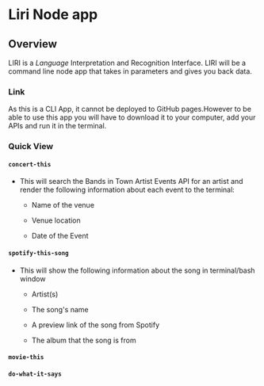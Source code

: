 # Liri Node app

## Overview

LIRI is a _Language_ Interpretation and Recognition Interface. LIRI will be a command line node app that takes in parameters and gives you back data.

### Link

As this is a CLI App, it cannot be deployed to GitHub pages.However to be able to use this app you will have to download it to your computer, add your APIs and run it in the terminal.

### Quick View

#### `concert-this`

- This will search the Bands in Town Artist Events API for an artist and render the following information about each event to the terminal:

  - Name of the venue

  - Venue location

  - Date of the Event

#### `spotify-this-song`

- This will show the following information about the song in terminal/bash window

  - Artist(s)

  - The song's name

  - A preview link of the song from Spotify

  - The album that the song is from

#### `movie-this`

#### `do-what-it-says`
